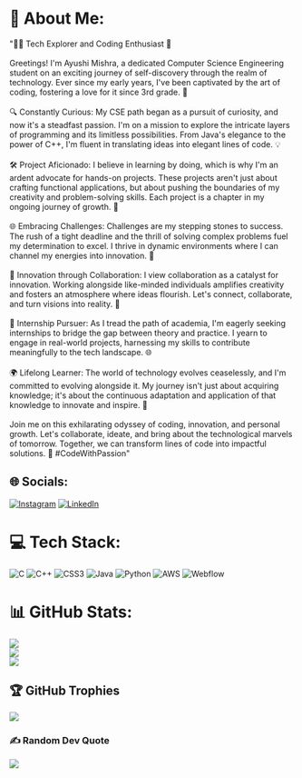 # 💫 About Me:
"👨‍💻 Tech Explorer and Coding Enthusiast 🌟<br><br>Greetings! I'm Ayushi Mishra, a dedicated Computer Science Engineering student on an exciting journey of self-discovery through the realm of technology. Ever since my early years, I've been captivated by the art of coding, fostering a love for it since 3rd grade. 🚀<br><br>🔍 Constantly Curious: My CSE path began as a pursuit of curiosity, and now it's a steadfast passion. I'm on a mission to explore the intricate layers of programming and its limitless possibilities. From Java's elegance to the power of C++, I'm fluent in translating ideas into elegant lines of code. 💡<br><br>🛠️ Project Aficionado: I believe in learning by doing, which is why I'm an ardent advocate for hands-on projects. These projects aren't just about crafting functional applications, but about pushing the boundaries of my creativity and problem-solving skills. Each project is a chapter in my ongoing journey of growth. 🌱<br><br>🌐 Embracing Challenges: Challenges are my stepping stones to success. The rush of a tight deadline and the thrill of solving complex problems fuel my determination to excel. I thrive in dynamic environments where I can channel my energies into innovation. 🎯<br><br>🌟 Innovation through Collaboration: I view collaboration as a catalyst for innovation. Working alongside like-minded individuals amplifies creativity and fosters an atmosphere where ideas flourish. Let's connect, collaborate, and turn visions into reality. 🤝<br><br>🔗 Internship Pursuer: As I tread the path of academia, I'm eagerly seeking internships to bridge the gap between theory and practice. I yearn to engage in real-world projects, harnessing my skills to contribute meaningfully to the tech landscape. 🌐<br><br>🌍 Lifelong Learner: The world of technology evolves ceaselessly, and I'm committed to evolving alongside it. My journey isn't just about acquiring knowledge; it's about the continuous adaptation and application of that knowledge to innovate and inspire. 📘<br><br>Join me on this exhilarating odyssey of coding, innovation, and personal growth. Let's collaborate, ideate, and bring about the technological marvels of tomorrow. Together, we can transform lines of code into impactful solutions. 🌈 #CodeWithPassion"


## 🌐 Socials:
[![Instagram](https://img.shields.io/badge/Instagram-%23E4405F.svg?logo=Instagram&logoColor=white)](https://instagram.com/mish.ayushi0008) [![LinkedIn](https://img.shields.io/badge/LinkedIn-%230077B5.svg?logo=linkedin&logoColor=white)](https://linkedin.com/in/ayushi-mishra-4786b8203) 

# 💻 Tech Stack:
![C](https://img.shields.io/badge/c-%2300599C.svg?style=plastic&logo=c&logoColor=white) ![C++](https://img.shields.io/badge/c++-%2300599C.svg?style=plastic&logo=c%2B%2B&logoColor=white) ![CSS3](https://img.shields.io/badge/css3-%231572B6.svg?style=plastic&logo=css3&logoColor=white) ![Java](https://img.shields.io/badge/java-%23ED8B00.svg?style=plastic&logo=java&logoColor=white) ![Python](https://img.shields.io/badge/python-3670A0?style=plastic&logo=python&logoColor=ffdd54) ![AWS](https://img.shields.io/badge/AWS-%23FF9900.svg?style=plastic&logo=amazon-aws&logoColor=white) ![Webflow](https://img.shields.io/badge/Webflow-4353FF?style=plastic&logo=webflow&logoColor=white)
# 📊 GitHub Stats:
![](https://github-readme-stats.vercel.app/api?username=humblefoo02&theme=dark&hide_border=false&include_all_commits=false&count_private=false)<br/>
![](https://github-readme-streak-stats.herokuapp.com/?user=humblefoo02&theme=dark&hide_border=false)<br/>
![](https://github-readme-stats.vercel.app/api/top-langs/?username=humblefoo02&theme=dark&hide_border=false&include_all_commits=false&count_private=false&layout=compact)

## 🏆 GitHub Trophies
![](https://github-profile-trophy.vercel.app/?username=humblefoo02&theme=radical&no-frame=false&no-bg=true&margin-w=4)

### ✍️ Random Dev Quote
![](https://quotes-github-readme.vercel.app/api?type=horizontal&theme=radical)

<!-- Proudly created with GPRM ( https://gprm.itsvg.in ) -->
